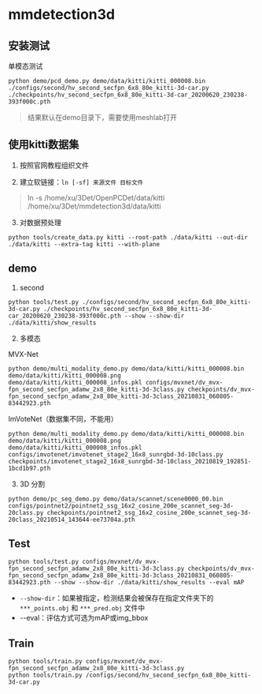 # mmdetection3d

## 安装测试

单模态测试

```
python demo/pcd_demo.py demo/data/kitti/kitti_000008.bin  ./configs/second/hv_second_secfpn_6x8_80e_kitti-3d-car.py ./checkpoints/hv_second_secfpn_6x8_80e_kitti-3d-car_20200620_230238-393f000c.pth
```

> 结果默认在demo目录下，需要使用meshlab打开

## 使用kitti数据集

1. 按照官网教程组织文件

2. 建立软链接：`ln [-sf] 来源文件 目标文件`

> ln -s /home/xu/3Det/OpenPCDet/data/kitti /home/xu/3Det/mmdetection3d/data/kitti

3. 对数据预处理

```
python tools/create_data.py kitti --root-path ./data/kitti --out-dir ./data/kitti --extra-tag kitti --with-plane
```

## demo

1. second

```
python tools/test.py ./configs/second/hv_second_secfpn_6x8_80e_kitti-3d-car.py ./checkpoints/hv_second_secfpn_6x8_80e_kitti-3d-car_20200620_230238-393f000c.pth --show --show-dir ./data/kitti/show_results
```

2. 多模态

 MVX-Net 

```
python demo/multi_modality_demo.py demo/data/kitti/kitti_000008.bin demo/data/kitti/kitti_000008.png demo/data/kitti/kitti_000008_infos.pkl configs/mvxnet/dv_mvx-fpn_second_secfpn_adamw_2x8_80e_kitti-3d-3class.py checkpoints/dv_mvx-fpn_second_secfpn_adamw_2x8_80e_kitti-3d-3class_20210831_060805-83442923.pth
```

 ImVoteNet（数据集不同，不能用）

```
python demo/multi_modality_demo.py demo/data/kitti/kitti_000008.bin demo/data/kitti/kitti_000008.png demo/data/kitti/kitti_000008_infos.pkl configs/imvotenet/imvotenet_stage2_16x8_sunrgbd-3d-10class.py checkpoints/imvotenet_stage2_16x8_sunrgbd-3d-10class_20210819_192851-1bcd1b97.pth
```

3. 3D 分割

```
python demo/pc_seg_demo.py demo/data/scannet/scene0000_00.bin configs/pointnet2/pointnet2_ssg_16x2_cosine_200e_scannet_seg-3d-20class.py checkpoints/pointnet2_ssg_16x2_cosine_200e_scannet_seg-3d-20class_20210514_143644-ee73704a.pth
```

## Test

```
python tools/test.py configs/mvxnet/dv_mvx-fpn_second_secfpn_adamw_2x8_80e_kitti-3d-3class.py checkpoints/dv_mvx-fpn_second_secfpn_adamw_2x8_80e_kitti-3d-3class_20210831_060805-83442923.pth --show --show-dir ./data/kitti/show_results --eval mAP
```

+ `--show-dir`：如果被指定，检测结果会被保存在指定文件夹下的 `***_points.obj` 和 `***_pred.obj` 文件中
+ --eval：评估方式可选为mAP或img_bbox

## Train

```
python tools/train.py configs/mvxnet/dv_mvx-fpn_second_secfpn_adamw_2x8_80e_kitti-3d-3class.py
python tools/train.py /configs/second/hv_second_secfpn_6x8_80e_kitti-3d-car.py
```

